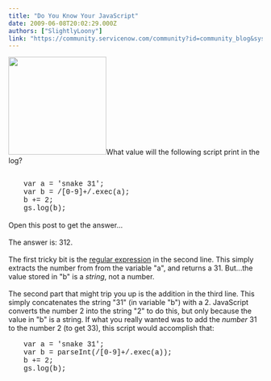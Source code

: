 ```yaml
---
title: "Do You Know Your JavaScript"
date: 2009-06-08T20:02:29.000Z
authors: ["SlightlyLoony"]
link: "https://community.servicenow.com/community?id=community_blog&sys_id=a60e2e2ddbd0dbc01dcaf3231f961931"
---
```

<p><img  alt="" class="jive-image" src="cb13bc82db589344e9737a9e0f96198c.iix" style="width: auto; height: 194px;" />What value will the following script print in the log?<br /><div style="margin-left:30px;font-family:Courier;"><br />var a = 'snake 31';<br />var b = /[0-9]+/.exec(a);<br />b += 2;<br />gs.log(b);<br /></div><br />Open this post to get the answer...<!--break--><br /><br />The answer is: 312.<br /><br />The first tricky bit is the <a title="w.w3schools.com/jsref/jsref_obj_regexp.asp" href="http://www.w3schools.com/jsref/jsref_obj_regexp.asp">regular expression</a> in the second line. This simply extracts the number from from the variable "a", and returns a 31. But...the value stored in "b" is a <i>string</i>, not a number.<br /><br />The second part that might trip you up is the addition in the third line. This simply concatenates the string "31" (in variable "b") with a 2. JavaScript converts the number 2 into the string "2" to do this, but only because the value in "b" is a string. If what you really wanted was to add the <i>number</i> 31 to the number 2 (to get 33), this script would accomplish that: <br /><div style="margin-left:30px;font-family:Courier;"><br />var a = 'snake 31';<br />var b = parseInt(/[0-9]+/.exec(a));<br />b += 2;<br />gs.log(b);<br /></div></p>
